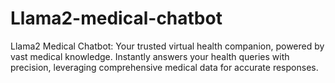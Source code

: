 # Llama2-medical-chatbot
Llama2 Medical Chatbot: Your trusted virtual health companion, powered by vast medical knowledge. Instantly answers your health queries with precision, leveraging comprehensive medical data for accurate responses.

